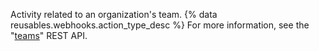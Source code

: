 Activity related to an organization's team. {% data reusables.webhooks.action_type_desc %} For more information, see the "[teams](/v3/teams/)" REST API.